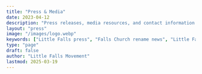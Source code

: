 ```yaml
---
title: "Press & Media"
date: 2023-04-12
description: "Press releases, media resources, and contact information for journalists covering the Little Falls Movement. Find background information, high-resolution images, and interview requests here."
layout: "press"
image: "/images/logo.webp"
keywords: ["Little Falls press", "Falls Church rename news", "Little Falls media kit", "Falls Church news", "Little Falls Movement press", "Virginia community news", "Falls Church name change press"]
type: "page"
draft: false
author: "Little Falls Movement"
lastmod: 2025-03-19
---
```

